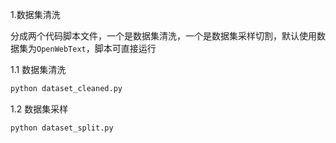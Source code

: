 
1.数据集清洗

分成两个代码脚本文件，一个是数据集清洗，一个是数据集采样切割，默认使用数据集为`OpenWebText`，脚本可直接运行

1.1 数据集清洗

```bash
python dataset_cleaned.py
```

1.2 数据集采样

```bash
python dataset_split.py
```
